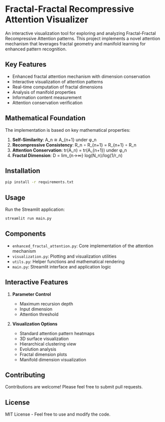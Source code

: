 # Fractal-Fractal Recompressive Attention Visualizer

An interactive visualization tool for exploring and analyzing Fractal-Fractal Recompressive Attention patterns. This project implements a novel attention mechanism that leverages fractal geometry and manifold learning for enhanced pattern recognition.

## Key Features

- Enhanced fractal attention mechanism with dimension conservation
- Interactive visualization of attention patterns
- Real-time computation of fractal dimensions
- Analysis of manifold properties
- Information content measurement
- Attention conservation verification

## Mathematical Foundation

The implementation is based on key mathematical properties:

1. **Self-Similarity**: A_n ≅ A_{n+1} under φ_n
2. **Recompressive Consistency**: R_n ∘ R_{n+1} = R_{n+1} ∘ R_n
3. **Attention Conservation**: tr(A_n) = tr(A_{n+1}) under φ_n
4. **Fractal Dimension**: D = lim_{n→∞} log(N_n)/log(1/r_n)

## Installation

```bash
pip install -r requirements.txt
```

## Usage

Run the Streamlit application:

```bash
streamlit run main.py
```

## Components

- `enhanced_fractal_attention.py`: Core implementation of the attention mechanism
- `visualization.py`: Plotting and visualization utilities
- `utils.py`: Helper functions and mathematical rendering
- `main.py`: Streamlit interface and application logic

## Interactive Features

1. **Parameter Control**
   - Maximum recursion depth
   - Input dimension
   - Attention threshold

2. **Visualization Options**
   - Standard attention pattern heatmaps
   - 3D surface visualization
   - Hierarchical clustering view
   - Evolution analysis
   - Fractal dimension plots
   - Manifold dimension visualization

## Contributing

Contributions are welcome! Please feel free to submit pull requests.

## License

MIT License - Feel free to use and modify the code.
